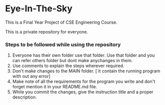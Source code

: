 # Eye-In-The-Sky
 This is a Final Year Project of CSE Engineering Course.


 This is a private repository for everyone.


### Steps to be followed while using the repository
  1. Everyone has their own folder use that folder. Use that folder and you can refer others folder but dont make anychanges in them.
  2. Use comments to explain the steps wherever required.
  3. Don't make changes to the MAIN folder. [ it contain the running program with out any error]
  4. Make note of all the requirements for the program you write and don't forget mention it in your README.md file. 
  5. While you commit the changes, give the instruction title and a proper description.

